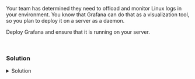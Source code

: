 Your team has determined they need to offload and monitor Linux logs in your environment. You know that Grafana can do that as a visualization tool, so you plan to deploy it on a server as a daemon.

Deploy Grafana and ensure that it is running on your server.

<br>

### Solution
<details>
<summary>Solution</summary>
  
Refer to the [Grafana Docs](https://grafana.com/docs/grafana/latest/setup-grafana/installation/) for latest installation instructions.

Install the required packages and Grafana GPG key.

```plain
apt install -y apt-transport-https
```

```plain
apt install -y software-properties-common wget
```

```plain
sudo wget -q -O /usr/share/keyrings/grafana.key https://apt.grafana.com/gpg.key
```

Add the Grafana repository.
  
```plain
echo "deb [signed-by=/usr/share/keyrings/grafana.key] https://apt.grafana.com stable main" | sudo tee -a /etc/apt/sources.list.d/grafana.list
```
  
Finally, we're ready to install Grafana:
  
```plain
apt update
# Install the latest Enterprise release:
apt install -y grafana-enterprise
```

Now that you've installed Grafana, let's make sure it's started.

```plain
sudo systemctl daemon-reload
sudo systemctl start grafana-server
sudo systemctl status grafana-server --no-pager
```

Verify that the server is serving on port 3000 (the default port)

```plain
systemctl status grafana-server --no-pager
ss -ntulp | grep grafana
ss -ntulp | grep 3000
```

We can also check that the external Web UI is available and change the default password.

{{TRAFFIC_HOST1_3000}}

Change the password. Default User: admin and Password: admin

Feel free to look around in the Web UI and then continue on to the next part of the lab.

</details>
